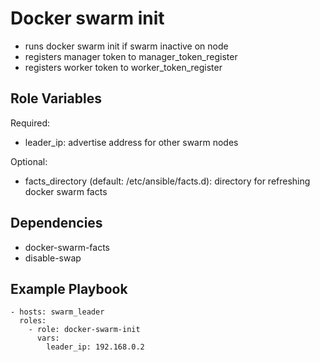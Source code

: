 Docker swarm init
=========

* runs docker swarm init if swarm inactive on node
* registers manager token to manager_token_register
* registers worker token to worker_token_register

Role Variables
--------------

Required:
  * leader_ip: advertise address for other swarm nodes

Optional:
  * facts_directory (default: /etc/ansible/facts.d): directory for refreshing docker swarm facts

Dependencies
----------------

* docker-swarm-facts
* disable-swap

Example Playbook
----------------
```
- hosts: swarm_leader
  roles:
    - role: docker-swarm-init
      vars:
        leader_ip: 192.168.0.2
```
